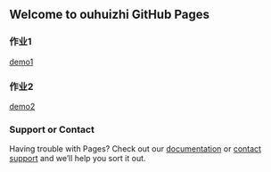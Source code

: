 ## Welcome to ouhuizhi GitHub Pages

### 作业1
[demo1](https://ouhuizhi.github.io/San/demo1/dist/)


### 作业2
[demo2](https://ouhuizhi.github.io/San/demo2/dist/)


### Support or Contact

Having trouble with Pages? Check out our [documentation](https://help.github.com/categories/github-pages-basics/) or [contact support](https://github.com/contact) and we’ll help you sort it out.
